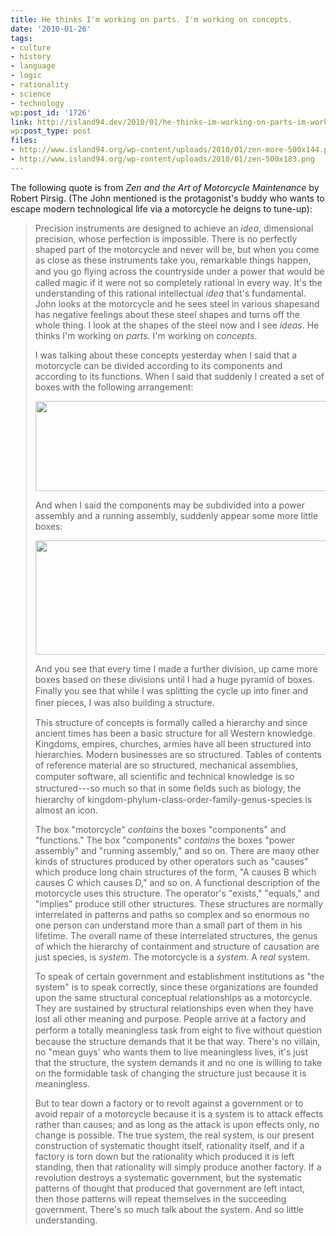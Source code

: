 ```yaml
---
title: He thinks I'm working on parts. I'm working on concepts.
date: '2010-01-26'
tags:
- culture
- history
- language
- logic
- rationality
- science
- technology
wp:post_id: '1726'
link: http://island94.dev/2010/01/he-thinks-im-working-on-parts-im-working-on-concepts/
wp:post_type: post
files:
- http://www.island94.org/wp-content/uploads/2010/01/zen-more-500x144.png
- http://www.island94.org/wp-content/uploads/2010/01/zen-500x183.png
---
```


The following quote is from <em>Zen and the Art of Motorcycle Maintenance</em> by Robert Pirsig. (The John mentioned is the protagonist's buddy who wants to escape modern technological life via a motorcycle he deigns to tune-up):
<blockquote>Precision instruments are designed to achieve an <em>idea</em>, dimensional precision, whose perfection is impossible. There is no perfectly shaped part of the motorcycle and never will be, but when you come as close as these instruments take you, remarkable things happen, and you go ﬂying across the countryside under a power that would be called magic if it were not so completely rational in every way. It's the understanding of this rational intellectual <em>idea</em> that's fundamental. John looks at the motorcycle and he sees steel in various shapesand has negative feelings about these steel shapes and turns off the whole thing. I look at the shapes of the steel now and I see <em>ideas</em>. He thinks I'm working on <em>parts</em>. I'm working on <em>concepts</em>.

I was talking about these concepts yesterday when I said that a motorcycle can be divided according to its components and according to its functions. When I said that suddenly I created a set of boxes with the following arrangement:
<p style="text-align: center;"><img class="aligncenter" title="zen-more" src="http://www.island94.org/wp-content/uploads/2010/01/zen-more-500x144.png" alt="" width="500" height="144" /></p>
And when I said the components may be subdivided into a power assembly and a running assembly, suddenly appear some more little boxes:
<p style="text-align: center;"></p>
<img title="zen" src="http://www.island94.org/wp-content/uploads/2010/01/zen-500x183.png" alt="" width="500" height="183" />

And you see that every time I made a further division, up came more boxes based on these divisions until I had a huge pyramid of boxes. Finally you see that while I was splitting the cycle up into ﬁner and ﬁner pieces, I was also building a structure.

This structure of concepts is formally called a hierarchy and since ancient times has been a basic structure for all Western knowledge. Kingdoms, empires, churches, armies have all been structured into hierarchies. Modern businesses are so structured. Tables of contents of reference material are so structured, mechanical assemblies, computer software, all scientiﬁc and technical knowledge is so structured---so much so that in some ﬁelds such as biology, the hierarchy of kingdom-phylum-class-order-family-genus-species is almost an icon.

The box "motorcycle" <em>contains</em> the boxes "components" and "functions." The box "components" <em>contains</em> the boxes "power assembly" and "running assembly," and so on. There are many other kinds of structures produced by other operators such as "causes" which produce long chain structures of the form, "A causes B which causes C which causes D," and so on. A functional description of the motorcycle uses this structure. The operator's "exists," "equals," and "implies" produce still other structures. These structures are normally interrelated in patterns and paths so complex and so enormous no one person can understand more than a small part of them in his lifetime. The overall name of these interrelated structures, the genus of which the hierarchy of containment and structure of causation are just species, is <em>system</em>. The motorcycle is a <em>system</em>. A <em>real</em> system.

To speak of certain government and establishment institutions as "the system" is to speak correctly, since these organizations are founded upon the same structural conceptual relationships as a motorcycle. They are sustained by structural relationships even when they have lost all other meaning and purpose. People arrive at a factory and perform a totally meaningless task from eight to ﬁve without question because the structure demands that it be that way. There's no villain, no "mean guys' who wants them to live meaningless lives, it's just that the structure, the system demands it and no one is willing to take on the formidable task of changing the structure just because it is meaningless.

But to tear down a factory or to revolt against a government or to avoid repair of a motorcycle because it is a system is to attack effects rather than causes; and as long as the attack is upon effects only, no change is possible. The true system, the real system, is our present construction of systematic thought itself, rationality itself, and if a factory is torn down but the rationality which produced it is left standing, then that rationality will simply produce another factory. If a revolution destroys a systematic government, but the systematic patterns of thought that produced that government are left intact, then those patterns will repeat themselves in the succeeding government. There's so much talk about the system. And so little understanding.</blockquote>
